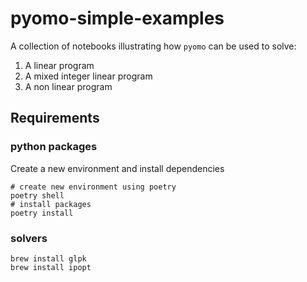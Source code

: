 # pyomo-simple-examples

A collection of notebooks illustrating how `pyomo` can be used to solve:
1. A linear program
2. A mixed integer linear program
3. A non linear program

## Requirements

### python packages
Create a new environment and install dependencies
```shell
# create new environment using poetry
poetry shell
# install packages
poetry install
```

### solvers
```shell
brew install glpk
brew install ipopt
```